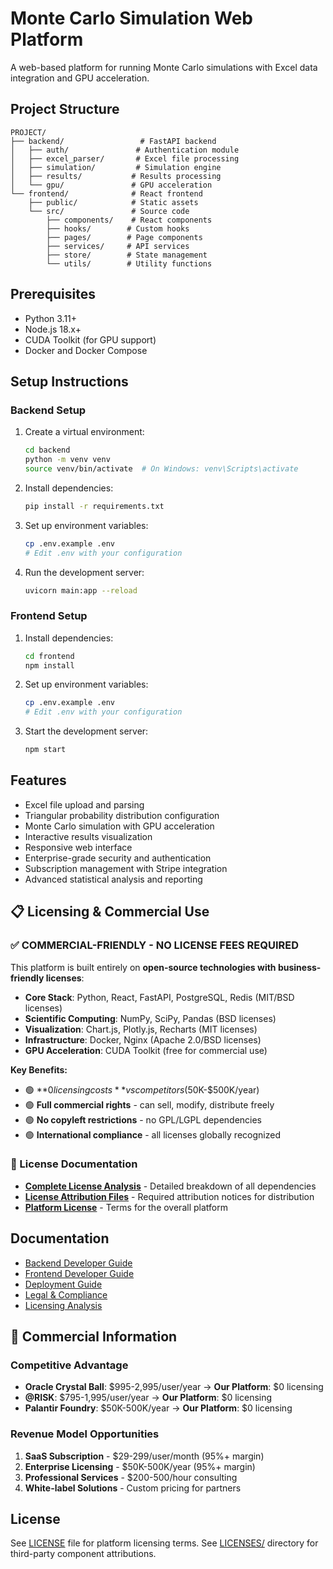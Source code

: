 # Monte Carlo Simulation Web Platform

A web-based platform for running Monte Carlo simulations with Excel data integration and GPU acceleration.

## Project Structure

```
PROJECT/
├── backend/                 # FastAPI backend
│   ├── auth/               # Authentication module
│   ├── excel_parser/       # Excel file processing
│   ├── simulation/         # Simulation engine
│   ├── results/           # Results processing
│   └── gpu/               # GPU acceleration
└── frontend/              # React frontend
    ├── public/            # Static assets
    └── src/               # Source code
        ├── components/    # React components
        ├── hooks/        # Custom hooks
        ├── pages/        # Page components
        ├── services/     # API services
        ├── store/        # State management
        └── utils/        # Utility functions
```

## Prerequisites

- Python 3.11+
- Node.js 18.x+
- CUDA Toolkit (for GPU support)
- Docker and Docker Compose

## Setup Instructions

### Backend Setup

1. Create a virtual environment:
   ```bash
   cd backend
   python -m venv venv
   source venv/bin/activate  # On Windows: venv\Scripts\activate
   ```

2. Install dependencies:
   ```bash
   pip install -r requirements.txt
   ```

3. Set up environment variables:
   ```bash
   cp .env.example .env
   # Edit .env with your configuration
   ```

4. Run the development server:
   ```bash
   uvicorn main:app --reload
   ```

### Frontend Setup

1. Install dependencies:
   ```bash
   cd frontend
   npm install
   ```

2. Set up environment variables:
   ```bash
   cp .env.example .env
   # Edit .env with your configuration
   ```

3. Start the development server:
   ```bash
   npm start
   ```

## Features

- Excel file upload and parsing
- Triangular probability distribution configuration
- Monte Carlo simulation with GPU acceleration
- Interactive results visualization
- Responsive web interface
- Enterprise-grade security and authentication
- Subscription management with Stripe integration
- Advanced statistical analysis and reporting

## 📋 Licensing & Commercial Use

### ✅ **COMMERCIAL-FRIENDLY - NO LICENSE FEES REQUIRED**

This platform is built entirely on **open-source technologies with business-friendly licenses**:

- **Core Stack**: Python, React, FastAPI, PostgreSQL, Redis (MIT/BSD licenses)
- **Scientific Computing**: NumPy, SciPy, Pandas (BSD licenses)  
- **Visualization**: Chart.js, Plotly.js, Recharts (MIT licenses)
- **Infrastructure**: Docker, Nginx (Apache 2.0/BSD licenses)
- **GPU Acceleration**: CUDA Toolkit (free for commercial use)

**Key Benefits:**
- 🟢 **$0 licensing costs** vs competitors ($50K-$500K/year)
- 🟢 **Full commercial rights** - can sell, modify, distribute freely
- 🟢 **No copyleft restrictions** - no GPL/LGPL dependencies
- 🟢 **International compliance** - all licenses globally recognized

### 📄 License Documentation

- **[Complete License Analysis](legal/OPEN_SOURCE_LICENSES.md)** - Detailed breakdown of all dependencies
- **[License Attribution Files](LICENSES/)** - Required attribution notices for distribution
- **[Platform License](LICENSE)** - Terms for the overall platform

## Documentation

- [Backend Developer Guide](backend/README.md)
- [Frontend Developer Guide](frontend/README.md)
- [Deployment Guide](DEPLOYMENT.md)
- [Legal & Compliance](legal/)
- [Licensing Analysis](reports/LICENSING_ANALYSIS.md)

## 🏢 Commercial Information

### Competitive Advantage
- **Oracle Crystal Ball**: $995-2,995/user/year → **Our Platform**: $0 licensing
- **@RISK**: $795-1,995/user/year → **Our Platform**: $0 licensing  
- **Palantir Foundry**: $50K-500K/year → **Our Platform**: $0 licensing

### Revenue Model Opportunities
1. **SaaS Subscription** - $29-299/user/month (95%+ margin)
2. **Enterprise Licensing** - $50K-500K/year (95%+ margin)
3. **Professional Services** - $200-500/hour consulting
4. **White-label Solutions** - Custom pricing for partners

## License

See [LICENSE](LICENSE) file for platform licensing terms.
See [LICENSES/](LICENSES/) directory for third-party component attributions. 